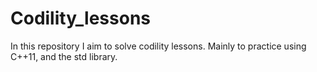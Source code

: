 # Codility_lessons
In this repository I aim to solve codility lessons. Mainly to practice using C++11, and the std library.



